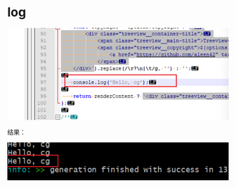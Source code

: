 

# log

![image-20231029011103550](js.assets/image-20231029011103550.png)



结果：

![image-20231029011157596](js.assets/image-20231029011157596.png)